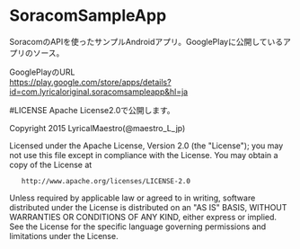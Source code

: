 # SoracomSampleApp
SoracomのAPIを使ったサンプルAndroidアプリ。GooglePlayに公開しているアプリのソース。

GooglePlayのURL
<BR>
https://play.google.com/store/apps/details?id=com.lyricaloriginal.soracomsampleapp&hl=ja

#LICENSE
Apache License2.0で公開します。

 Copyright 2015 LyricalMaestro(@maestro_L_jp)

   Licensed under the Apache License, Version 2.0 (the "License");
   you may not use this file except in compliance with the License.
   You may obtain a copy of the License at

       http://www.apache.org/licenses/LICENSE-2.0

   Unless required by applicable law or agreed to in writing, software
   distributed under the License is distributed on an "AS IS" BASIS,
   WITHOUT WARRANTIES OR CONDITIONS OF ANY KIND, either express or implied.
   See the License for the specific language governing permissions and
   limitations under the License.
